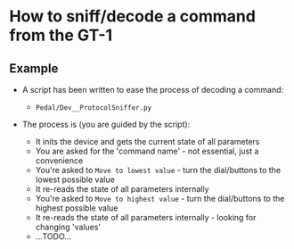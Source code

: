 # How to sniff/decode a command from the GT-1

## Example
 - A script has been written to ease the process of decoding a command:
    - `Pedal/Dev__ProtocolSniffer.py`
    
 - The process is (you are guided by the script):
   - It inits the device and gets the current state of all parameters
   - You are asked for the 'command name' - not essential, just a convenience
   - You're asked to `Move to lowest value` - turn the dial/buttons to the lowest possible value
   - It re-reads the state of all parameters internally
   - You're asked to `Move to highest value` - turn the dial/buttons to the highest possible value
   - It re-reads the state of all parameters internally - looking for changing 'values'
   - ...TODO...
    
   